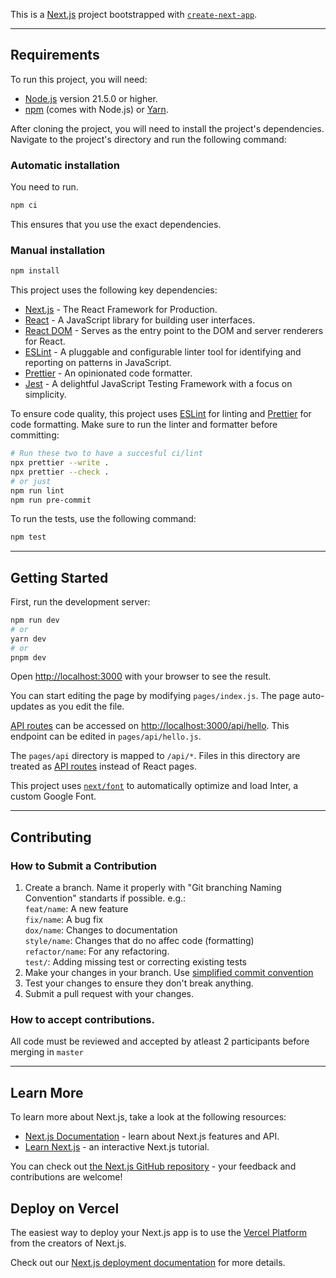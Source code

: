 This is a [Next.js](https://nextjs.org/) project bootstrapped with [`create-next-app`](https://github.com/vercel/next.js/tree/canary/packages/create-next-app).

---

## Requirements

To run this project, you will need:

- [Node.js](https://nodejs.org/en/) version 21.5.0 or higher.
- [npm](https://www.npmjs.com/) (comes with Node.js) or [Yarn](https://yarnpkg.com/).

After cloning the project, you will need to install the project's dependencies. Navigate to the project's directory and run the following command:

### Automatic installation

You need to run.

```bash
npm ci
```

This ensures that you use the exact dependencies.

### Manual installation

```bash
npm install
```

This project uses the following key dependencies:

- [Next.js](https://nextjs.org/) - The React Framework for Production.
- [React](https://reactjs.org/) - A JavaScript library for building user interfaces.
- [React DOM](https://reactjs.org/docs/react-dom.html) - Serves as the entry point to the DOM and server renderers for React.
- [ESLint](https://eslint.org/) - A pluggable and configurable linter tool for identifying and reporting on patterns in JavaScript.
- [Prettier](https://prettier.io/) - An opinionated code formatter.
- [Jest](https://jestjs.io/) - A delightful JavaScript Testing Framework with a focus on simplicity.

To ensure code quality, this project uses [ESLint](https://eslint.org/) for linting and [Prettier](https://prettier.io/) for code formatting. Make sure to run the linter and formatter before committing:

```bash
# Run these two to have a succesful ci/lint
npx prettier --write .
npx prettier --check .
# or just
npm run lint
npm run pre-commit
```

To run the tests, use the following command:

```bash
npm test
```

---

## Getting Started

First, run the development server:

```bash
npm run dev
# or
yarn dev
# or
pnpm dev
```

Open [http://localhost:3000](http://localhost:3000) with your browser to see the result.

You can start editing the page by modifying `pages/index.js`. The page auto-updates as you edit the file.

[API routes](https://nextjs.org/docs/api-routes/introduction) can be accessed on [http://localhost:3000/api/hello](http://localhost:3000/api/hello). This endpoint can be edited in `pages/api/hello.js`.

The `pages/api` directory is mapped to `/api/*`. Files in this directory are treated as [API routes](https://nextjs.org/docs/api-routes/introduction) instead of React pages.

This project uses [`next/font`](https://nextjs.org/docs/basic-features/font-optimization) to automatically optimize and load Inter, a custom Google Font.

---

## Contributing

### How to Submit a Contribution

1. Create a branch. Name it properly with "Git branching Naming Convention" standarts if possible. e.g.:<br>
   `feat/name`: A new feature <br>
   `fix/name`: A bug fix <br>
   `dox/name`: Changes to documentation<br>
   `style/name`: Changes that do no affec code (formatting)<br>
   `refactor/name`: For any refactoring.<br>
   `test/`: Adding missing test or correcting existing tests<br>
2. Make your changes in your branch. Use [simplified commit convention](https://dev.to/varbsan/a-simplified-convention-for-naming-branches-and-commits-in-git-il4)
3. Test your changes to ensure they don't break anything.
4. Submit a pull request with your changes.

### How to accept contributions.

All code must be reviewed and accepted by atleast 2 participants before merging in `master`

---

## Learn More

To learn more about Next.js, take a look at the following resources:

- [Next.js Documentation](https://nextjs.org/docs) - learn about Next.js features and API.
- [Learn Next.js](https://nextjs.org/learn) - an interactive Next.js tutorial.

You can check out [the Next.js GitHub repository](https://github.com/vercel/next.js/) - your feedback and contributions are welcome!

## Deploy on Vercel

The easiest way to deploy your Next.js app is to use the [Vercel Platform](https://vercel.com/new?utm_medium=default-template&filter=next.js&utm_source=create-next-app&utm_campaign=create-next-app-readme) from the creators of Next.js.

Check out our [Next.js deployment documentation](https://nextjs.org/docs/deployment) for more details.
